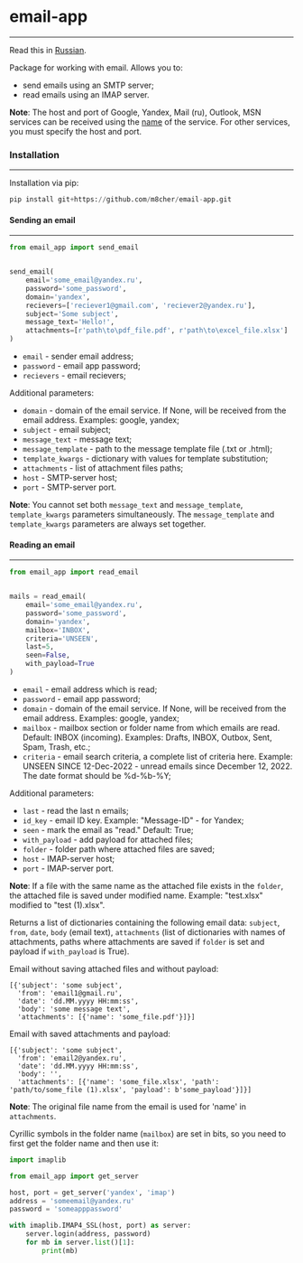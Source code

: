 # email-app
---

Read this in [Russian](./README.ru.md).

Package for working with email. Allows you to:
- send emails using an SMTP server;
- read emails using an IMAP server.

**Note**: The host and port of Google, Yandex, Mail (ru), Outlook, MSN services can be received using the [name](./email_app/servers.json) of the service. For other services, you must specify the host and port.

### Installation
---
Installation via pip:

```python
pip install git+https://github.com/m8cher/email-app.git
```

#### Sending an email
---
```python
from email_app import send_email


send_email(
    email='some_email@yandex.ru',
    password='some_password',
    domain='yandex',
    recievers=['reciever1@gmail.com', 'reciever2@yandex.ru'],
    subject='Some subject',
    message_text='Hello!',
    attachments=[r'path\to\pdf_file.pdf', r'path\to\excel_file.xlsx']
)
```
- `email` - sender email address;
- `password` - email app password;
- `recievers` - email recievers;

Additional parameters: 

- `domain` - domain of the email service. If None, will be received from the email address. Examples: google, yandex;
- `subject` - email subject;
- `message_text` - message text;
- `message_template` - path to the message template file (.txt or .html);
- `template_kwargs` - dictionary with values for template substitution;
- `attachments` - list of attachment files paths;
- `host` - SMTP-server host;
- `port` - SMTP-server port.

**Note**: You cannot set both `message_text` and `message_template`, `template_kwargs` parameters simultaneously. The `message_template` and `template_kwargs` parameters are always set together.

#### Reading an email
---

```python
from email_app import read_email


mails = read_email(
    email='some_email@yandex.ru',
    password='some_password',
    domain='yandex',
    mailbox='INBOX',
    criteria='UNSEEN',
    last=5,
    seen=False,
    with_payload=True
)
```
- `email` - email address which is read;
- `password` - email app password;
- `domain` - domain of the email service. If None, will be received from the email address. Examples: google, yandex;
- `mailbox` - mailbox section or folder name from which emails are read. Default: INBOX (incoming). Examples: Drafts, INBOX, Outbox, Sent, Spam, Trash, etc.;
- `criteria` - email search criteria, a complete list of criteria here. Example: UNSEEN SINCE 12-Dec-2022 - unread emails since December 12, 2022. The date format should be %d-%b-%Y;

Additional parameters:

- `last` - read the last n emails;
- `id_key` - email ID key. Example: "Message-ID" - for Yandex;
- `seen` - mark the email as "read." Default: True;
- `with_payload` - add payload for attached files;
- `folder` - folder path where attached files are saved;
- `host` - IMAP-server host;
- `port` - IMAP-server port.

**Note**: If a file with the same name as the attached file exists in the `folder`, the attached file is saved under modified name. Example: "test.xlsx" modified to "test (1).xlsx".

Returns a list of dictionaries containing the following email data: `subject`, `from`, `date`, `body` (email text), `attachments` (list of dictionaries with names of attachments, paths where attachments are saved if `folder` is set and payload if `with_payload` is True).

Email without saving attached files and without payload:
```
[{'subject': 'some subject',
  'from': 'email1@gmail.ru',
  'date': 'dd.MM.yyyy HH:mm:ss',
  'body': 'some message text',
  'attachments': [{'name': 'some_file.pdf'}]}]
```
Email with saved attachments and payload:
```
[{'subject': 'some subject',
  'from': 'email2@yandex.ru',
  'date': 'dd.MM.yyyy HH:mm:ss',
  'body': '',
  'attachments': [{'name': 'some_file.xlsx', 'path': 'path/to/some_file (1).xlsx', 'payload': b'some_payload'}]}]
```

**Note**: The original file name from the email is used for 'name' in `attachments`.

Cyrillic symbols in the folder name (`mailbox`) are set in bits, so you need to first get the folder name and then use it:

```python
import imaplib

from email_app import get_server

host, port = get_server('yandex', 'imap')
address = 'someemail@yandex.ru'
password = 'someapppassword'

with imaplib.IMAP4_SSL(host, port) as server:
    server.login(address, password)
    for mb in server.list()[1]:
        print(mb)
```
